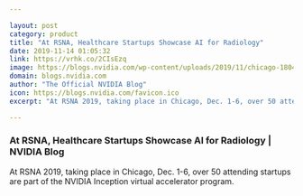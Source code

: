```yaml
---

layout: post
category: product
title: "At RSNA, Healthcare Startups Showcase AI for Radiology"
date: 2019-11-14 01:05:32
link: https://vrhk.co/2CIsEzq
image: https://blogs.nvidia.com/wp-content/uploads/2019/11/chicago-1804479_1920.jpg
domain: blogs.nvidia.com
author: "The Official NVIDIA Blog"
icon: https://blogs.nvidia.com/favicon.ico
excerpt: "At RSNA 2019, taking place in Chicago, Dec. 1-6, over 50 attending startups are part of the NVIDIA Inception virtual accelerator program."

---
```


### At RSNA, Healthcare Startups Showcase AI for Radiology | NVIDIA Blog

At RSNA 2019, taking place in Chicago, Dec. 1-6, over 50 attending startups are part of the NVIDIA Inception virtual accelerator program.